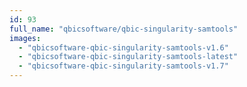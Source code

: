 ```yaml
---
id: 93
full_name: "qbicsoftware/qbic-singularity-samtools"
images: 
  - "qbicsoftware-qbic-singularity-samtools-v1.6"
  - "qbicsoftware-qbic-singularity-samtools-latest"
  - "qbicsoftware-qbic-singularity-samtools-v1.7"
---
```

